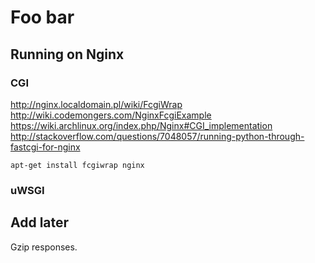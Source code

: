Foo bar
==============









## Running on Nginx

### CGI
http://nginx.localdomain.pl/wiki/FcgiWrap
http://wiki.codemongers.com/NginxFcgiExample
https://wiki.archlinux.org/index.php/Nginx#CGI_implementation
http://stackoverflow.com/questions/7048057/running-python-through-fastcgi-for-nginx

    apt-get install fcgiwrap nginx

### uWSGI



## Add later
Gzip responses.
